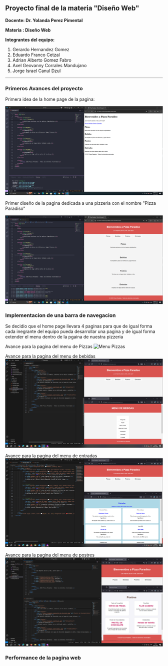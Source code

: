 
## Proyecto final de la materia "Diseño Web"

**Docente: Dr. Yolanda Perez Pimental**

**Materia : Diseño Web**

**Integrantes del equipo:**
1. Gerardo Hernandez Gomez
2. Eduardo Franco Cetzal
3. Adrian Alberto Gomez Fabro
4. Axel Geovanny Corrales Mandujano
5. Jorge Israel Canul Dzul

---

### Primeros Avances del proyecto

Primera idea de la home page de la pagina:

![Avance 1](/Avances/avance1.png)

Primer diseño de la pagina dedicada a una pizzeria con el nombre "Pizza Paradiso"

![Avance 2](/Avances/avance3.png)


### Implementacion de una barra de navegacion 

Se decidio que el home page llevara 4 paginas para que de igual forma cada inegrante del equipo pueda desarrollar una pagina y de igual forma extender el menu dentro de la pgaina de nuestra pizzeria

Avance para la pagina del menu de Pizzas
![Menu Pizzas](/Avances/AvancePizzas.png)

Avance para la pagina del menu de bebidas 
![Menu Bebidas](/Avances/AvanceBebidas.png)

Avance para la pagina del menu de entradas
![Menu entradas](/Avances/AvanceEntradas.png)

Avance para la pagina del menu de postres 
![Menu Postres](/Avances/AvancePostres.png)


### Performance de la pagina web

